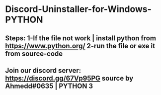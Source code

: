 # Discord-Uninstaller-for-Windows-PYTHON
Steps:
1-If the file not work | install python from https://www.python.org/
2-run the file or exe it from source-code
-----------------------------
Join our discord server:
https://discord.gg/67Vp95PG
source by Ahmedd#0635 | PYTHON 3
-----------------------------
